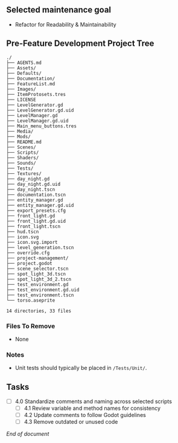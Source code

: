 ## Selected maintenance goal
- Refactor for Readability & Maintainability

## Pre-Feature Development Project Tree
```
./
├── AGENTS.md
├── Assets/
├── Defaults/
├── Documentation/
├── FeatureList.md
├── Images/
├── ItemProtosets.tres
├── LICENSE
├── LevelGenerator.gd
├── LevelGenerator.gd.uid
├── LevelManager.gd
├── LevelManager.gd.uid
├── Main_menu_buttons.tres
├── Media/
├── Mods/
├── README.md
├── Scenes/
├── Scripts/
├── Shaders/
├── Sounds/
├── Tests/
├── Textures/
├── day_night.gd
├── day_night.gd.uid
├── day_night.tscn
├── documentation.tscn
├── entity_manager.gd
├── entity_manager.gd.uid
├── export_presets.cfg
├── front_light.gd
├── front_light.gd.uid
├── front_light.tscn
├── hud.tscn
├── icon.svg
├── icon.svg.import
├── level_generation.tscn
├── override.cfg
├── project-management/
├── project.godot
├── scene_selector.tscn
├── spot_light_3d.tscn
├── spot_light_3d_2.tscn
├── test_environment.gd
├── test_environment.gd.uid
├── test_environment.tscn
└── torso.aseprite

14 directories, 33 files
```

### Files To Remove
- None

### Notes
- Unit tests should typically be placed in `/Tests/Unit/`.

## Tasks
- [ ] 4.0 Standardize comments and naming across selected scripts
    - [ ] 4.1 Review variable and method names for consistency
    - [ ] 4.2 Update comments to follow Godot guidelines
    - [ ] 4.3 Remove outdated or unused code

*End of document*
